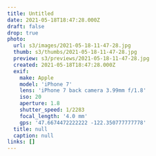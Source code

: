 ```yaml
---
title: Untitled
date: 2021-05-18T18:47:28.000Z
draft: false
drop: true
photo:
  url: s3/images/2021-05-18-11-47-28.jpg
  thumb: s3/thumbs/2021-05-18-11-47-28.jpg
  preview: s3/previews/2021-05-18-11-47-28.jpg
  created: 2021-05-18T18:47:28.000Z
  exif:
    make: Apple
    model: 'iPhone 7'
    lens: 'iPhone 7 back camera 3.99mm f/1.8'
    iso: 20
    aperture: 1.8
    shutter_speed: 1/2283
    focal_length: '4.0 mm'
    gps: '47.6674472222222 -122.350777777778'
  title: null
  caption: null
links: []
---
```

